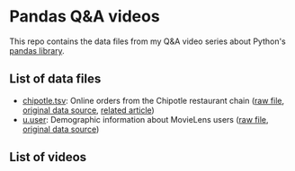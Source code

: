 # Pandas Q&A videos

This repo contains the data files from my Q&A video series about Python's [pandas library](http://pandas.pydata.org/).

## List of data files

- [chipotle.tsv](data/chipotle.tsv): Online orders from the Chipotle restaurant chain ([raw file](http://bit.ly/chiporders), [original data source](https://github.com/TheUpshot/chipotle), [related article](http://www.nytimes.com/interactive/2015/02/17/upshot/what-do-people-actually-order-at-chipotle.html))
- [u.user](data/u.user): Demographic information about MovieLens users ([raw file](http://bit.ly/movieusers), [original data source](http://grouplens.org/datasets/movielens/100k/))

## List of videos
